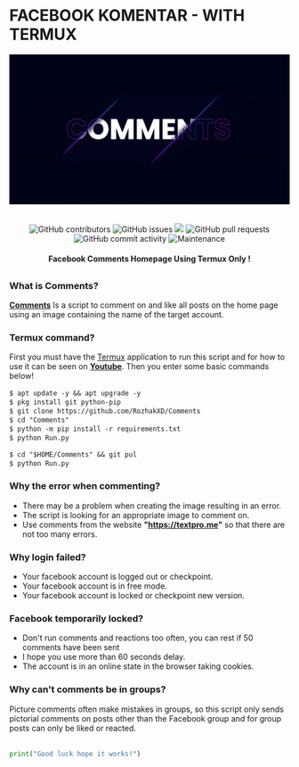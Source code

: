 # FACEBOOK KOMENTAR - WITH TERMUX
<div align="center">
  <img src="Data/Comments.png">
  <br>
  <br>
  <p>
    <img alt="GitHub contributors" src="https://img.shields.io/github/contributors/rozhakxd/Comments">
    <img alt="GitHub issues" src="https://img.shields.io/github/issues/rozhakxd/Comments">
    <img src="https://img.shields.io/badge/PRs-welcome-brightgreen.svg?style=shields">
    <img alt="GitHub pull requests" src="https://img.shields.io/github/issues-pr/rozhakxd/Comments">
    <img alt="GitHub commit activity" src="https://img.shields.io/github/commit-activity/m/rozhakxd/Comments">
    <img alt="Maintenance" src="https://img.shields.io/maintenance/no/2023">
  </p>
  <h4> Facebook Comments Homepage Using Termux Only ! </h4>
</div>

##

### What is Comments?
[**Comments**](https://github.com/RozhakXD/Comments) Is a script to comment on and like all posts on the home page using an image containing the name of the target account.

### Termux command?
First you must have the [Termux](https://f-droid.org/repo/com.termux_118.apk) application to run this script and for how to use it can be seen on [**Youtube**](https://youtu.be/cltn7d6kX2g). Then you enter some basic commands below!
```
$ apt update -y && apt upgrade -y
$ pkg install git python-pip
$ git clone https://github.com/RozhakXD/Comments
$ cd "Comments"
$ python -m pip install -r requirements.txt
$ python Run.py
```

```
$ cd "$HOME/Comments" && git pul
$ python Run.py
```

### Why the error when commenting?

- There may be a problem when creating the image resulting in an error.
- The script is looking for an appropriate image to comment on.
- Use comments from the website **"https://textpro.me"** so that there are not too many errors.

### Why login failed?

- Your facebook account is logged out or checkpoint.
- Your facebook account is in free mode.
- Your facebook account is locked or checkpoint new version.

### Facebook temporarily locked?

- Don't run comments and reactions too often, you can rest if 50 comments have been sent
- I hope you use more than 60 seconds delay.
- The account is in an online state in the browser taking cookies.

### Why can't comments be in groups?
Picture comments often make mistakes in groups, so this script only sends pictorial comments on posts other than the Facebook group and for group posts can only be liked or reacted.

##
```python
print("Good luck hope it works!")
```
##
